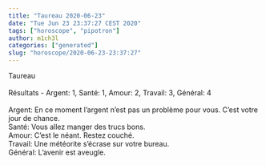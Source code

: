```yaml
---
title: "Taureau 2020-06-23"
date: "Tue Jun 23 23:37:27 CEST 2020"
tags: ["horoscope", "pipotron"]
author: m1ch3l
categories: ["generated"]
slug: "horoscope/2020-06-23-23:37:27"
---
```


Taureau<br>
<br>
Résultats - Argent: 1, Santé: 1, Amour: 2, Travail: 3, Général: 4<br>
<br>
Argent:  En ce moment l’argent n’est pas un problème pour vous. C’est votre jour de chance.<br>
Santé:   Vous allez manger des trucs bons. <br>
Amour:   C’est le néant. Restez couché.<br>
Travail: Une météorite s’écrase sur votre bureau. <br>
Général: L’avenir est aveugle.<br>
